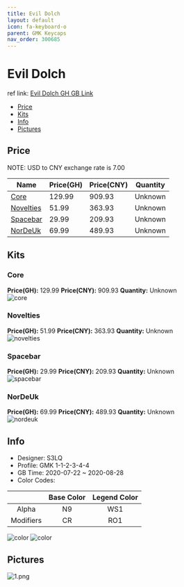 ```yaml
---
title: Evil Dolch 
layout: default
icon: fa-keyboard-o
parent: GMK Keycaps
nav_order: 300685
---
```


# Evil Dolch 

ref link: [Evil Dolch GH GB Link](https://geekhack.org/index.php?topic=107645.0)  
* [Price](#price)  
* [Kits](#kits)  
* [Info](#info)  
* [Pictures](#pictures)  


## Price  

NOTE: USD to CNY exchange rate is 7.00

| Name          | Price(GH)    |  Price(CNY) | Quantity |
| ------------- | ------------ |  ---------- | -------- |
|[Core](#core)|129.99|909.93|Unknown|
|[Novelties](#novelties)|51.99|363.93|Unknown|
|[Spacebar](#spacebar)|29.99|209.93|Unknown|
|[NorDeUk](#nordeuk)|69.99|489.93|Unknown|


## Kits  
### Core  
**Price(GH):** 129.99    **Price(CNY):** 909.93    **Quantity:** Unknown  
<img src="{{ 'assets/images/gmk-keycaps/evildolch/kits_pics/core.jpg' | relative_url }}" alt="core" class="image featured">

### Novelties  
**Price(GH):** 51.99    **Price(CNY):** 363.93    **Quantity:** Unknown  
<img src="{{ 'assets/images/gmk-keycaps/evildolch/kits_pics/novelties.jpg' | relative_url }}" alt="novelties" class="image featured">

### Spacebar  
**Price(GH):** 29.99    **Price(CNY):** 209.93    **Quantity:** Unknown  
<img src="{{ 'assets/images/gmk-keycaps/evildolch/kits_pics/spacebar.jpg' | relative_url }}" alt="spacebar" class="image featured">

### NorDeUk  
**Price(GH):** 69.99    **Price(CNY):** 489.93    **Quantity:** Unknown  
<img src="{{ 'assets/images/gmk-keycaps/evildolch/kits_pics/nordeuk.jpg' | relative_url }}" alt="nordeuk" class="image featured">


## Info  
* Designer: S3LQ  
* Profile: GMK 1-1-2-3-4-4  
* GB Time: 2020-07-22 ~ 2020-08-28  
* Color Codes:  

| |Base Color     | Legend Color
| :-------------: | :-------------: | :------------:
|Alpha|N9|WS1
|Modifiers|CR|RO1

<img src="{{ 'assets/images/gmk-keycaps/evildolch/color1.png' | relative_url }}" alt="color" class="image featured">

<img src="{{ 'assets/images/gmk-keycaps/evildolch/color2.png' | relative_url }}" alt="color" class="image featured">


## Pictures  
<img src="{{ 'assets/images/gmk-keycaps/evildolch/rendering_pics/1.png' | relative_url }}" alt="1.png" class="image featured">
